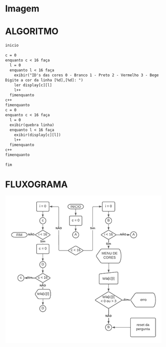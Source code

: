   # Imagem

  # ALGORITMO
    inicio

    c = 0
    enquanto c < 16 faça
      l = 0
      enquanto l < 16 faça
        exibir("ID's das cores 0 - Branco 1 - Preto 2 - Vermelho 3 - Bege Digite a cor da linha [%d],[%d]: ")
        ler display[c][l]
        l++
      fimenquanto
    c++
    fimenquanto
    c = 0
    enquanto c < 16 faça
      l = 0
      exibir(quebra linha)
      enquanto l < 16 faça
        exibir(display[c][l])
        l++
      fimenquanto
    c++
    fimenquanto

    fim
  # FLUXOGRAMA

  ![Fluxograma Imagem](https://github.com/rperassi/Imagem/blob/f8c2a95f9645a6b1b76750e2745521bf9dd7e3a0/Fluxograma%20imagem.png)
